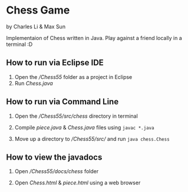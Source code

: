 # Chess Game

by Charles Li & Max Sun

Implementaion of Chess written in Java. Play against a friend locally in a terminal :D

## How to run via Eclipse IDE
1. Open the */Chess55* folder as a project in Eclipse
2. Run *Chess.java*


## How to run via Command Line
1. Open the */Chess55/src/chess* directory in terminal

2. Compile *piece.java* & *Chess.java* files using `javac *.java`

3. Move up a directory to */Chess55/src/* and run `java chess.Chess`


## How to view the javadocs
1. Open */Chess55/docs/chess* folder

2. Open *Chess.html* & *piece.html* using a web browser

